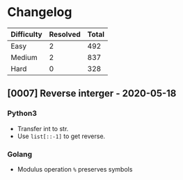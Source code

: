 # Changelog

| Difficulty | Resolved | Total |
| :--------- | :------- | :---- |
| Easy       | 2        | 492   |
| Medium     | 2        | 837   |
| Hard       | 0        | 328   |

## [0007] Reverse interger - 2020-05-18

### Python3

- Transfer int to str.
- Use `list[::-1]` to get reverse.

### Golang

- Modulus operation `%` preserves symbols
